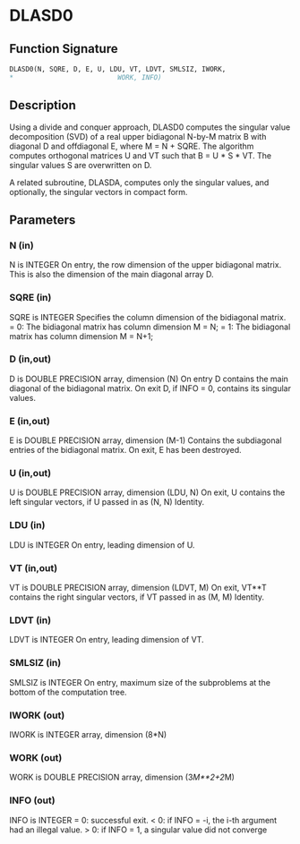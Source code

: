 # DLASD0

## Function Signature

```fortran
DLASD0(N, SQRE, D, E, U, LDU, VT, LDVT, SMLSIZ, IWORK,
*                          WORK, INFO)
```

## Description


 Using a divide and conquer approach, DLASD0 computes the singular
 value decomposition (SVD) of a real upper bidiagonal N-by-M
 matrix B with diagonal D and offdiagonal E, where M = N + SQRE.
 The algorithm computes orthogonal matrices U and VT such that
 B = U * S * VT. The singular values S are overwritten on D.

 A related subroutine, DLASDA, computes only the singular values,
 and optionally, the singular vectors in compact form.

## Parameters

### N (in)

N is INTEGER On entry, the row dimension of the upper bidiagonal matrix. This is also the dimension of the main diagonal array D.

### SQRE (in)

SQRE is INTEGER Specifies the column dimension of the bidiagonal matrix. = 0: The bidiagonal matrix has column dimension M = N; = 1: The bidiagonal matrix has column dimension M = N+1;

### D (in,out)

D is DOUBLE PRECISION array, dimension (N) On entry D contains the main diagonal of the bidiagonal matrix. On exit D, if INFO = 0, contains its singular values.

### E (in,out)

E is DOUBLE PRECISION array, dimension (M-1) Contains the subdiagonal entries of the bidiagonal matrix. On exit, E has been destroyed.

### U (in,out)

U is DOUBLE PRECISION array, dimension (LDU, N) On exit, U contains the left singular vectors, if U passed in as (N, N) Identity.

### LDU (in)

LDU is INTEGER On entry, leading dimension of U.

### VT (in,out)

VT is DOUBLE PRECISION array, dimension (LDVT, M) On exit, VT**T contains the right singular vectors, if VT passed in as (M, M) Identity.

### LDVT (in)

LDVT is INTEGER On entry, leading dimension of VT.

### SMLSIZ (in)

SMLSIZ is INTEGER On entry, maximum size of the subproblems at the bottom of the computation tree.

### IWORK (out)

IWORK is INTEGER array, dimension (8*N)

### WORK (out)

WORK is DOUBLE PRECISION array, dimension (3*M**2+2*M)

### INFO (out)

INFO is INTEGER = 0: successful exit. < 0: if INFO = -i, the i-th argument had an illegal value. > 0: if INFO = 1, a singular value did not converge

